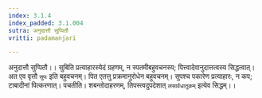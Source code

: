 ```yaml
---
index: 3.1.4
index_padded: 3.1.004
sutra: अनुदात्तौ सुप्पितौ
vritti: padamanjari

---
```

अनुदात्तौ सुप्पितौ।। सुबिति प्रत्याहारस्येदं ग्रहणम्, न स्पतमीबहुवचनस्य; पित्त्वादेवानुदात्तत्वस्य सिद्धत्वात्। अत एव वृत्तौ `सुपः` इति बहुवचनम्। पित एतत्तु प्रक्रमानुरोधेन बहुवचनम्। सुपश्च पकारेण प्रत्याहारः, न कप; टाबादीनां पित्करणात्। पचतीति। शबन्तोदाहरणम्, तिपस्त्वदुपदेशात् `लसार्वधातुकम्` इत्येव सिद्धम्।।